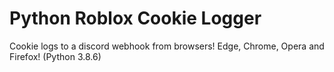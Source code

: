 # Python Roblox Cookie Logger
Cookie logs to a discord webhook from browsers! Edge, Chrome, Opera and Firefox!
(Python 3.8.6)
